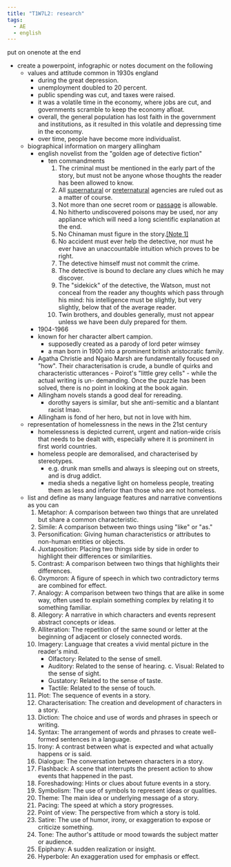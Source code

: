 ```yaml
---
title: "T1W7L2: research"
tags:
  - AE
  - english
---
```


put on onenote at the end

- create a powerpoint, infographic or notes document on the following
  - values and attitude common in 1930s england
    - during the great depression.
    - unemployment doubled to 20 percent.
    - public spending was cut, and taxes were raised.
    - it was a volatile time in the economy, where jobs are cut, and governments scramble to keep the economy afloat.
    - overall, the general population has lost faith in the government and institutions, as it resulted in this volatile and depressing time in the economy.
    - over time, people have become more individualist.
  - biographical information on margery allingham
    - english novelist from the "golden age of detective fiction"
      - ten commandments
        1. The criminal must be mentioned in the early part of the story, but must not be anyone whose thoughts the reader has been allowed to know.
        2. All [supernatural](https://en.wikipedia.org/wiki/Supernatural "Supernatural") or [preternatural](https://en.wikipedia.org/wiki/Preternatural "Preternatural") agencies are ruled out as a matter of course.
        3. Not more than one secret room or [passage](https://en.wikipedia.org/wiki/Secret_passage "Secret passage") is allowable.
        4. No hitherto undiscovered poisons may be used, nor any appliance which will need a long scientific explanation at the end.
        5. No Chinaman must figure in the story.[[Note 1]](https://en.wikipedia.org/wiki/Golden_Age_of_Detective_Fiction#cite_note-5)
        6. No accident must ever help the detective, nor must he ever have an unaccountable intuition which proves to be right.
        7. The detective himself must not commit the crime.
        8. The detective is bound to declare any clues which he may discover.
        9. The "sidekick" of the detective, the Watson, must not conceal from the reader any thoughts which pass through his mind: his intelligence must be slightly, but very slightly, below that of the average reader.
        10. Twin brothers, and doubles generally, must not appear unless we have been duly prepared for them.
    - 1904-1966
    - known for her character albert campion.
      - supposedly created as a parody of lord peter wimsey
      - a man born in 1900 into a prominent british aristocratic family.
    - Agatha Christie and Ngaio Marsh are fundamentally focused on "how". Their characterisation is crude, a bundle of quirks and characteristic utterances - Poirot's "little grey cells" - while the actual writing is un- demanding. Once the puzzle has been solved, there is no point in looking at the book again.
    - Allingham novels stands a good deal for rereading.
      - dorothy sayers is similar, but she anti-semitic and a blantant racist lmao.
    - Allingham is fond of her hero, but not in love with him.
  - representation of homelessness in the news in the 21st century
    - homelessness is depicted current, urgent and nation-wide crisis that needs to be dealt with, especially where it is prominent in first world countries.
    - homeless people are demoralised, and characterised by stereotypes.
      - e.g. drunk man smells and always is sleeping out on streets, and is drug addict.
      - media sheds a negative light on homeless people, treating them as less and inferior than those who are not homeless.
  - list and define as many language features and narrative conventions as you can
    1.  Metaphor: A comparison between two things that are unrelated but share a common characteristic.
    2.  Simile: A comparison between two things using "like" or "as."
    3.  Personification: Giving human characteristics or attributes to non-human entities or objects.
    4.  Juxtaposition: Placing two things side by side in order to highlight their differences or similarities.
    5.  Contrast: A comparison between two things that highlights their differences.
    6.  Oxymoron: A figure of speech in which two contradictory terms are combined for effect.
    7.  Analogy: A comparison between two things that are alike in some way, often used to explain something complex by relating it to something familiar.
    8.  Allegory: A narrative in which characters and events represent abstract concepts or ideas.
    9.  Alliteration: The repetition of the same sound or letter at the beginning of adjacent or closely connected words.
    10. Imagery: Language that creates a vivid mental picture in the reader's mind.
        - Olfactory: Related to the sense of smell.
        - Auditory: Related to the sense of hearing. c. Visual: Related to the sense of sight.
        - Gustatory: Related to the sense of taste.
        - Tactile: Related to the sense of touch.
    11. Plot: The sequence of events in a story.
    12. Characterisation: The creation and development of characters in a story.
    13. Diction: The choice and use of words and phrases in speech or writing.
    14. Syntax: The arrangement of words and phrases to create well-formed sentences in a language.
    15. Irony: A contrast between what is expected and what actually happens or is said.
    16. Dialogue: The conversation between characters in a story.
    17. Flashback: A scene that interrupts the present action to show events that happened in the past.
    18. Foreshadowing: Hints or clues about future events in a story.
    19. Symbolism: The use of symbols to represent ideas or qualities.
    20. Theme: The main idea or underlying message of a story.
    21. Pacing: The speed at which a story progresses.
    22. Point of view: The perspective from which a story is told.
    23. Satire: The use of humor, irony, or exaggeration to expose or criticize something.
    24. Tone: The author's attitude or mood towards the subject matter or audience.
    25. Epiphany: A sudden realization or insight.
    26. Hyperbole: An exaggeration used for emphasis or effect.
